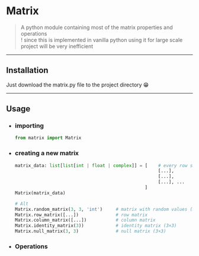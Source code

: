 # Matrix

> A python module containing most of the matrix properties and operations<br/>
> ! since this is implemented in vanilla python using it for large scale project will be very inefficient

---

## Installation

Just download the matrix.py file to the project directory 😁

---

## Usage

- ### importing

    ```python
    from matrix import Matrix
    ```

- ### creating a new matrix
  
  ```python
  matrix_data: list[list[int | float | complex]] = [    # every row should've equal number of elements
                                                        [...],
                                                        [...],
                                                        [...], ...
                                                   ]
  Matrix(matrix_data)

  # Alt
  Matrix.random_matrix(3, 3, 'int')     # matrix with random values (3×3 integer)
  Matrix.row_matrix([...])              # row matrix
  Matrix.column_matrix([...])           # column matrix
  Matrix.identity_matrix(3))            # identity matrix (3×3)
  Matrix.null_matrix(3, 3)              # null matrix (3×3)
  ```

- ### Operations

  ```python
  
  ```
<!-- TODO: fill this shit -->